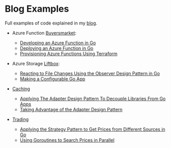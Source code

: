 # Blog Examples

Full examples of code explained in my [blog](https://www.hildeberto.com).

* Azure Function [Buyersmarket](https://github.com/htmfilho/blog-examples/tree/main/azure/function):
  - [Developing an Azure Function in Go](https://www.hildeberto.com/2021/01/azure-function-golang.html)
  - [Deploying an Azure Function in Go](https://www.hildeberto.com/2021/01/azure-function-golang-2.html)
  - [Provisioning Azure Functions Using Terraform](https://www.hildeberto.com/2021/03/terraform-azure-function.html)

* Azure Storage [Liftbox](https://github.com/htmfilho/blog-examples/tree/main/azure/storage):
  - [Reacting to File Changes Using the Observer Design Pattern in Go](https://www.hildeberto.com/2021/03/observer-design-pattern-golang.html)
  - [Making a Configurable Go App](https://www.hildeberto.com/2021/04/configurable-go-app.html)

* [Caching](https://github.com/htmfilho/blog-examples/tree/main/caching)
  - [Applying The Adapter Design Pattern To Decouple Libraries From Go Apps](https://www.hildeberto.com/2021/02/adapter-design-pattern-golang.html)
  - [Taking Advantage of the Adapter Design Pattern](https://www.hildeberto.com/2021/02/adapter-go-redis.html)

* [Trading](https://github.com/htmfilho/blog-examples/tree/main/trade)
  - [Applying the Strategy Pattern to Get Prices from Different Sources in Go](https://www.hildeberto.com/2021/02/golang-strategy-pattern.html)
  - [Using Goroutines to Search Prices in Parallel](https://www.hildeberto.com/2021/02/golang-sync-goroutine.html)

